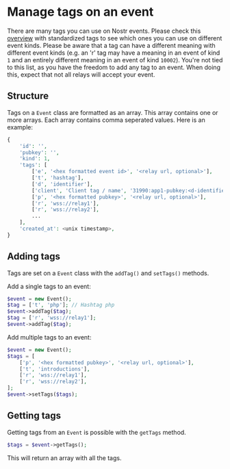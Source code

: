 # Manage tags on an event

There are many tags you can use on Nostr events. Please check this [overview](https://nips.nostr.com/#standardized-tags) with standardized tags to see which ones you can use on different event kinds.
Please be aware that a tag can have a different meaning with different event kinds (e.g. an 'r' tag may have a meaning in an event of kind `1` and an entirely different meaning in an event of kind `10002`).
You're not tied to this list, as you have the freedom to add any tag to an event. When doing this, expect that not all relays will accept your event.

## Structure

Tags on a `Event` class are formatted as an array. This array contains one or more arrays. Each array contains comma seperated values.
Here is an example:

```php
{
    'id': '',
    'pubkey': '',
    'kind': 1,
    'tags': [
        ['e', '<hex formatted event id>', '<relay url, optional>'],
        ['t', 'hashtag'],
        ['d', 'identifier'],
        ['client', 'Client tag / name', '31990:app1-pubkey:<d-identifier>', 'wss://relay1'],
        ['p', '<hex formatted pubkey>', '<relay url, optional>'],        
        ['r', 'wss://relay1'],
        ['r', 'wss://relay2'],
        ...
    ],
    'created_at': <unix timestamp>,
}
```

## Adding tags

Tags are set on a `Event` class with the `addTag()` and `setTags()` methods.

Add a single tags to an event:

```php
$event = new Event();
$tag = ['t', 'php']; // Hashtag php
$event->addTag($tag);
$tag = ['r', 'wss://relay1'];
$event->addTag($tag); 
```

Add multiple tags to an event:

```php
$event = new Event();
$tags = [
    ['p', '<hex formatted pubkey>', '<relay url, optional>'],
    ['t', 'introductions'],
    ['r', 'wss://relay1'],
    ['r', 'wss://relay2'],
];
$event->setTags($tags);
```

## Getting tags

Getting tags from an `Event` is possible with the `getTags` method.

```php
$tags = $event->getTags();
```
This will return an array with all the tags.
